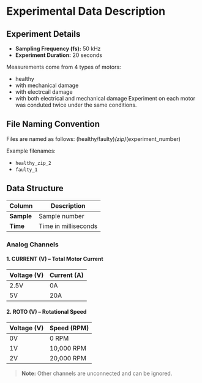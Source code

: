 # Experimental Data Description  

## Experiment Details  
- **Sampling Frequency (fs):** 50 kHz  
- **Experiment Duration:** 20 seconds  

Measurements come from 4 types of motors:
- healthy
- with mechanical damage
- with electrcail damage
- with both electrical and mechanical damage
Experiment on each motor was conduted twice under the same conditions.

## File Naming Convention  
Files are named as follows: 
(healthy/faulty)_(zip)_(experiment_number)

Example filenames:  
- `healthy_zip_2`  
- `faulty_1`  

## Data Structure  

| Column | Description |
|--------|-------------|
| **Sample** | Sample number |
| **Time** | Time in milliseconds |

### Analog Channels  

#### 1. CURRENT (V) – Total Motor Current  
| Voltage (V) | Current (A) |
|-------------|------------|
| 2.5V | 0A |
| 5V | 20A |

#### 2. ROTO (V) – Rotational Speed  
| Voltage (V) | Speed (RPM) |
|-------------|------------|
| 0V | 0 RPM |
| 1V | 10,000 RPM |
| 2V | 20,000 RPM |

> **Note:** Other channels are unconnected and can be ignored.  